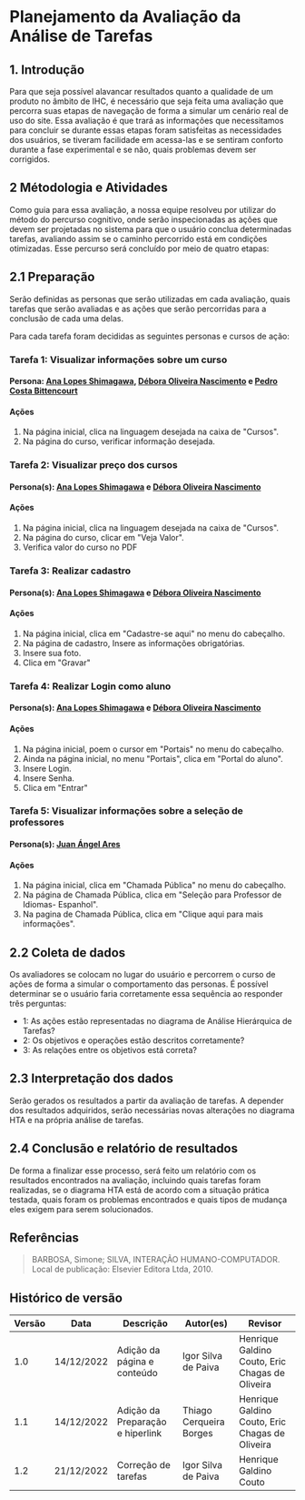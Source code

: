 # Planejamento da Avaliação da Análise de Tarefas

## 1. Introdução

Para que seja possível alavancar resultados quanto a qualidade de um produto no âmbito de IHC, é necessário que seja feita uma avaliação que percorra suas etapas de navegação de forma a simular um cenário real de uso do site. Essa avaliação é que trará as informações que necessitamos para concluir se durante essas etapas foram satisfeitas as necessidades dos usuários, se tiveram facilidade em acessa-las e se sentiram conforto durante a fase experimental e se não, quais problemas devem ser corrigidos.

## 2 Métodologia e Atividades

Como guia para essa avaliação, a nossa equipe resolveu por utilizar do método do percurso cognitivo, onde serão inspecionadas as ações que devem ser projetadas no sistema para que o usuário conclua determinadas tarefas, avaliando assim se o caminho percorrido está em condições otimizadas. Esse percurso será concluído por meio de quatro etapas:

## 2.1 Preparação

Serão definidas as personas que serão utilizadas em cada avaliação, quais tarefas que serão avaliadas e as ações que serão percorridas para a conclusão de cada uma delas.

Para cada tarefa foram decididas as seguintes personas e cursos de ação:


### Tarefa 1: Visualizar informações sobre um curso

#### Persona: [Ana Lopes Shimagawa](https://interacao-humano-computador.github.io/2022.2-UnbIdiomas/An%C3%A1lise%20de%20Requisitos/personas/#Ana), [Débora Oliveira Nascimento](https://interacao-humano-computador.github.io/2022.2-UnbIdiomas/An%C3%A1lise%20de%20Requisitos/personas/#Débora) e [Pedro Costa Bittencourt](https://interacao-humano-computador.github.io/2022.2-UnbIdiomas/An%C3%A1lise%20de%20Requisitos/personas/#Pedro) 

#### Ações

1. Na página inicial, clica na linguagem desejada na caixa de "Cursos".
2. Na página do curso, verificar informação desejada.

### Tarefa 2:  Visualizar preço dos cursos

#### Persona(s): [Ana Lopes Shimagawa](https://interacao-humano-computador.github.io/2022.2-UnbIdiomas/An%C3%A1lise%20de%20Requisitos/personas/#Ana) e [Débora Oliveira Nascimento](https://interacao-humano-computador.github.io/2022.2-UnbIdiomas/An%C3%A1lise%20de%20Requisitos/personas/#Débora)

#### Ações

1. Na página inicial, clica na linguagem desejada na caixa de "Cursos".
2. Na página do curso, clicar em "Veja Valor".
3. Verifica valor do curso no PDF


### Tarefa 3: Realizar cadastro

#### Persona(s): [Ana Lopes Shimagawa](https://interacao-humano-computador.github.io/2022.2-UnbIdiomas/An%C3%A1lise%20de%20Requisitos/personas/#Ana) e [Débora Oliveira Nascimento](https://interacao-humano-computador.github.io/2022.2-UnbIdiomas/An%C3%A1lise%20de%20Requisitos/personas/#Débora)

#### Ações

1. Na página inicial, clica em "Cadastre-se aqui" no menu do cabeçalho.
2. Na página de cadastro, Insere as informações obrigatórias.
3. Insere sua foto.
4. Clica em "Gravar"

### Tarefa 4: Realizar Login como aluno

#### Persona(s): [Ana Lopes Shimagawa](https://interacao-humano-computador.github.io/2022.2-UnbIdiomas/An%C3%A1lise%20de%20Requisitos/personas/#Ana) e [Débora Oliveira Nascimento](https://interacao-humano-computador.github.io/2022.2-UnbIdiomas/An%C3%A1lise%20de%20Requisitos/personas/#Débora)

#### Ações

1. Na página inicial, poem o cursor em "Portais" no menu do cabeçalho.
2. Ainda na página inicial, no menu "Portais", clica em "Portal do aluno".
3. Insere Login.
4. Insere Senha.
5. Clica em "Entrar"

### Tarefa 5: Visualizar informações sobre a seleção de professores

#### Persona(s): [Juan Ángel Ares](https://interacao-humano-computador.github.io/2022.2-UnbIdiomas/An%C3%A1lise%20de%20Requisitos/personas/#Juan) 

#### Ações

1. Na página inicial, clica em "Chamada Pública" no menu do cabeçalho. 
2. Na página de Chamada Pública, clica em "Seleção para Professor de Idiomas- Espanhol".
3. Na pagina de Chamada Pública, clica em "Clique aqui para mais informações".

## 2.2 Coleta de dados

Os avaliadores se colocam no lugar do usuário e percorrem o curso de ações de forma a simular o comportamento das personas. É possível determinar se o usuário faria corretamente essa sequência ao responder três perguntas:

- 1: As ações estão representadas no diagrama de Análise Hierárquica de Tarefas?
- 2: Os objetivos e operações estão descritos corretamente?
- 3: As relações entre os objetivos está correta?

## 2.3 Interpretação dos dados

Serão gerados os resultados a partir da avaliação de tarefas. A depender dos resultados adquiridos, serão necessárias novas alterações no diagrama HTA e na própria análise de tarefas.

## 2.4 Conclusão e relatório de resultados

De forma a finalizar esse processo, será feito um relatório com os resultados encontrados na avaliação, incluindo quais tarefas foram realizadas, se o diagrama HTA está de acordo com a situação prática testada, quais foram os problemas encontrados e quais tipos de mudança eles exigem para serem solucionados.

## Referências

> BARBOSA, Simone; SILVA, INTERAÇÃO HUMANO-COMPUTADOR. Local de publicação: Elsevier Editora Ltda, 2010.

## Histórico de versão

| Versão | Data       | Descrição                        | Autor(es)               | Revisor                                         |
| ------ | ---------- | -------------------------------- | ----------------------- | ----------------------------------------------- |
| 1.0    | 14/12/2022 | Adição da página e conteúdo      | Igor Silva de Paiva     | Henrique Galdino Couto, Eric Chagas de Oliveira |                        
| 1.1    | 14/12/2022 | Adição da Preparação e hiperlink | Thiago Cerqueira Borges | Henrique Galdino Couto, Eric Chagas de Oliveira |
| 1.2    | 21/12/2022 | Correção de tarefas      | Igor Silva de Paiva    | Henrique Galdino Couto                       

